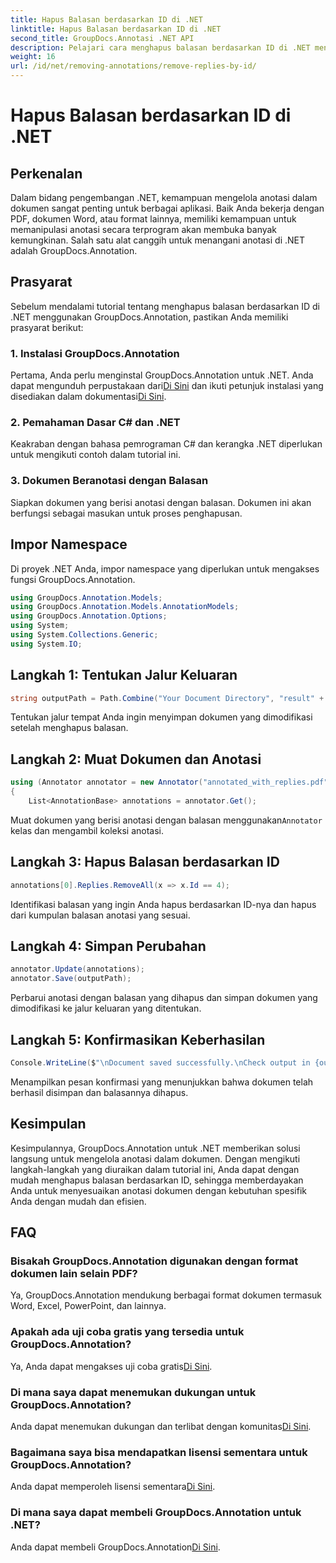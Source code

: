 ```yaml
---
title: Hapus Balasan berdasarkan ID di .NET
linktitle: Hapus Balasan berdasarkan ID di .NET
second_title: GroupDocs.Annotasi .NET API
description: Pelajari cara menghapus balasan berdasarkan ID di .NET menggunakan GroupDocs.Annotation. Ikuti tutorial langkah demi langkah kami untuk manajemen anotasi dokumen yang efisien.
weight: 16
url: /id/net/removing-annotations/remove-replies-by-id/
---
```


# Hapus Balasan berdasarkan ID di .NET

## Perkenalan
Dalam bidang pengembangan .NET, kemampuan mengelola anotasi dalam dokumen sangat penting untuk berbagai aplikasi. Baik Anda bekerja dengan PDF, dokumen Word, atau format lainnya, memiliki kemampuan untuk memanipulasi anotasi secara terprogram akan membuka banyak kemungkinan. Salah satu alat canggih untuk menangani anotasi di .NET adalah GroupDocs.Annotation.
## Prasyarat
Sebelum mendalami tutorial tentang menghapus balasan berdasarkan ID di .NET menggunakan GroupDocs.Annotation, pastikan Anda memiliki prasyarat berikut:
### 1. Instalasi GroupDocs.Annotation
 Pertama, Anda perlu menginstal GroupDocs.Annotation untuk .NET. Anda dapat mengunduh perpustakaan dari[Di Sini](https://releases.groupdocs.com/annotation/net/) dan ikuti petunjuk instalasi yang disediakan dalam dokumentasi[Di Sini](https://tutorials.groupdocs.com/annotation/net/).
### 2. Pemahaman Dasar C# dan .NET
Keakraban dengan bahasa pemrograman C# dan kerangka .NET diperlukan untuk mengikuti contoh dalam tutorial ini.
### 3. Dokumen Beranotasi dengan Balasan
Siapkan dokumen yang berisi anotasi dengan balasan. Dokumen ini akan berfungsi sebagai masukan untuk proses penghapusan.

## Impor Namespace
Di proyek .NET Anda, impor namespace yang diperlukan untuk mengakses fungsi GroupDocs.Annotation.
```csharp
using GroupDocs.Annotation.Models;
using GroupDocs.Annotation.Models.AnnotationModels;
using GroupDocs.Annotation.Options;
using System;
using System.Collections.Generic;
using System.IO;
```
## Langkah 1: Tentukan Jalur Keluaran
```csharp
string outputPath = Path.Combine("Your Document Directory", "result" + Path.GetExtension("input.pdf"));
```
Tentukan jalur tempat Anda ingin menyimpan dokumen yang dimodifikasi setelah menghapus balasan.
## Langkah 2: Muat Dokumen dan Anotasi
```csharp
using (Annotator annotator = new Annotator("annotated_with_replies.pdf"))
{
    List<AnnotationBase> annotations = annotator.Get();
```
 Muat dokumen yang berisi anotasi dengan balasan menggunakan`Annotator` kelas dan mengambil koleksi anotasi.
## Langkah 3: Hapus Balasan berdasarkan ID
```csharp
annotations[0].Replies.RemoveAll(x => x.Id == 4);
```
Identifikasi balasan yang ingin Anda hapus berdasarkan ID-nya dan hapus dari kumpulan balasan anotasi yang sesuai.
## Langkah 4: Simpan Perubahan
```csharp
annotator.Update(annotations);
annotator.Save(outputPath);
```
Perbarui anotasi dengan balasan yang dihapus dan simpan dokumen yang dimodifikasi ke jalur keluaran yang ditentukan.
## Langkah 5: Konfirmasikan Keberhasilan
```csharp
Console.WriteLine($"\nDocument saved successfully.\nCheck output in {outputPath}.");
```
Menampilkan pesan konfirmasi yang menunjukkan bahwa dokumen telah berhasil disimpan dan balasannya dihapus.

## Kesimpulan
Kesimpulannya, GroupDocs.Annotation untuk .NET memberikan solusi langsung untuk mengelola anotasi dalam dokumen. Dengan mengikuti langkah-langkah yang diuraikan dalam tutorial ini, Anda dapat dengan mudah menghapus balasan berdasarkan ID, sehingga memberdayakan Anda untuk menyesuaikan anotasi dokumen dengan kebutuhan spesifik Anda dengan mudah dan efisien.
## FAQ
### Bisakah GroupDocs.Annotation digunakan dengan format dokumen lain selain PDF?
Ya, GroupDocs.Annotation mendukung berbagai format dokumen termasuk Word, Excel, PowerPoint, dan lainnya.
### Apakah ada uji coba gratis yang tersedia untuk GroupDocs.Annotation?
 Ya, Anda dapat mengakses uji coba gratis[Di Sini](https://releases.groupdocs.com/).
### Di mana saya dapat menemukan dukungan untuk GroupDocs.Annotation?
 Anda dapat menemukan dukungan dan terlibat dengan komunitas[Di Sini](https://forum.groupdocs.com/c/annotation/10).
### Bagaimana saya bisa mendapatkan lisensi sementara untuk GroupDocs.Annotation?
 Anda dapat memperoleh lisensi sementara[Di Sini](https://purchase.groupdocs.com/temporary-license/).
### Di mana saya dapat membeli GroupDocs.Annotation untuk .NET?
 Anda dapat membeli GroupDocs.Annotation[Di Sini](https://purchase.groupdocs.com/buy).